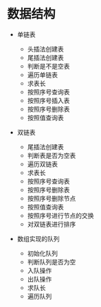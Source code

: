 # 数据结构

- 单链表
  - 头插法创建表
  - 尾插法创建表
  - 判断是不是空表
  - 遍历单链表
  - 求表长
  - 按照序号查询表
  - 按照序号插入表
  - 按照序号删除表
  - 按照值查询表
  
- 双链表
  - 尾插法创建表
  - 判断表是否为空表
  - 遍历双链表
  - 求表长
  - 按照序号查询表
  - 按照序号删除表
  - 按照序号删除节点
  - 按照值查询表
  - 按照序号进行节点的交换
  - 对双链表进行排序
  
- 数组实现的队列
  - 初始化队列
  - 判断队列是否为空
  - 入队操作
  - 出队操作
  - 求队长
  - 遍历队列